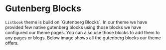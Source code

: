 # Gutenberg Blocks

`Listbook` theme is build on \`Gutenberg Blocks\`. In our theme we have provided few native gutenberg blocks using those blocks we have configured our theme pages. You can also use those blocks to add them to any pages or blogs. Below image shows all the gutenberg blocks our theme offers.

 



